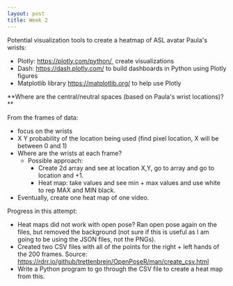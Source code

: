 ```yaml
---
layout: post
title: Week 2
---
```


Potential visualization tools to create a heatmap of ASL avatar Paula's wrists:
- Plotly: https://plotly.com/python/  create visualizations
- Dash: https://dash.plotly.com/  to build dashboards in Python using Plotly figures
- Matplotlib library https://matplotlib.org/  to help use Plotly

**Where are the central/neutral spaces (based on Paula's wrist locations)?
**

From the frames of data:
- focus on the wrists
- X Y probability of the location being used (find pixel location, X will be between 0 and 1)
- Where are the wrists at each frame?
  - Possible approach:
    - Create 2d array and see at location X,Y, go to array and go to location and +1.
    - Heat map: take values and see min + max values and use white to rep MAX and MIN black.
- Eventually, create one heat map of one video.


Progress in this attempt:
- Heat maps did not work with open pose? Ran open pose again on the files, but removed the background (not sure if this is useful as I am going to be using the JSON files, not the PNGs).
- Created two CSV files with all of the points for the right + left hands of the 200 frames.
	Source: https://rdrr.io/github/trettenbrein/OpenPoseR/man/create_csv.html
- Write a Python program to go through the CSV file to create a heat map from this.
  
